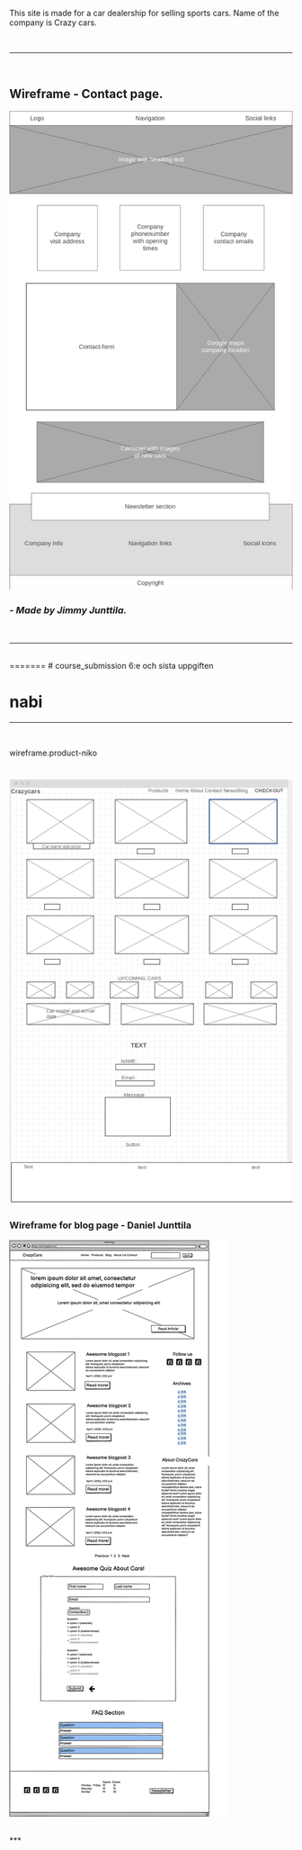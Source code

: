 This site is made for a car dealership for selling sports cars. Name of the company is Crazy cars. 




<br> 

***  
<br> 

## **Wireframe - Contact page.** 

![Wireframe image of contact.html](assets/images/wireframe-contactpage.png) 
### *- Made by Jimmy Junttila.* 
<br> 

*** 
<br> 
=======
# course_submission
6:e och sista uppgiften

nabi 
=======

***
<br>

wireframe.product-niko

![products](assets/images/wireframe.product-niko.png)
=======
### Wireframe for blog page - Daniel Junttila

![wireframe](assets/images/wireframe-blog-dan.png)


<br>
***

